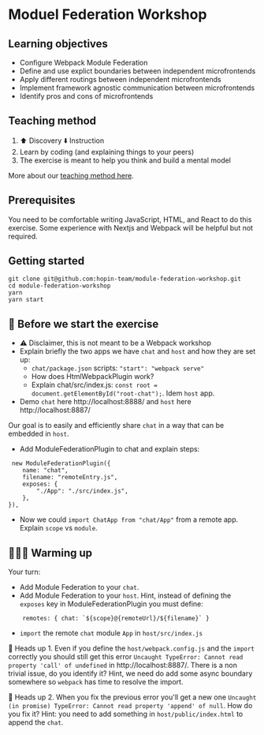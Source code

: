 # Moduel Federation Workshop

## Learning objectives

- Configure Webpack Module Federation
- Define and use explict boundaries between independent microfrontends
- Apply different routings between independent microfrontends
- Implement framework agnostic communication between microfrontends
- Identify pros and cons of microfrontends

## Teaching method

1. ⬆️ Discovery ⬇️ Instruction
2. Learn by coding (and explaining things to your peers)
3. The exercise is meant to help you think and build a mental model

More about our [teaching method here](https://reactgraphql.academy/blog/react-graphql-academy-teaching-method/).

## Prerequisites

You need to be comfortable writing JavaScript, HTML, and React to do this exercise. Some experience with Nextjs and Webpack will be helpful but not required.

## Getting started

```console
git clone git@github.com:hopin-team/module-federation-workshop.git
cd module-federation-workshop
yarn
yarn start
```

## 🥑 Before we start the exercise

- ⚠️ Disclaimer, this is not meant to be a Webpack workshop
- Explain briefly the two apps we have `chat` and `host` and how they are set up:
  - `chat/package.json` scripts: `"start": "webpack serve"`
  - How does HtmlWebpackPlugin work?
  - Explain chat/src/index.js: `const root = document.getElementById("root-chat");`. Idem `host` app.
- Demo `chat` here http://localhost:8888/ and `host` here http://localhost:8887/

Our goal is to easily and efficiently share `chat` in a way that can be embedded in `host`.

- Add ModuleFederationPlugin to chat and explain steps:

```
 new ModuleFederationPlugin({
    name: "chat",
    filename: "remoteEntry.js",
    exposes: {
        "./App": "./src/index.js",
    },
}),
```

- Now we could `import ChatApp from "chat/App"` from a remote app. Explain `scope` vs `module`.

## 🧘🏾‍♀️ Warming up

Your turn:

- Add Module Federation to your `chat`.
- Add Module Federation to your `host`. Hint, instead of defining the `exposes` key in ModuleFederationPlugin you must define:

```
    remotes: { chat: `${scope}@{remoteUrl}/${filename}` }
```

- `import` the remote `chat` module `App` in `host/src/index.js`

🚨 Heads up 1. Even if you define the `host/webpack.config.js` and the `import` correctly you should still get this error `Uncaught TypeError: Cannot read property 'call' of undefined` in http://localhost:8887/. There is a non trivial issue, do you identify it? Hint, we need do add some async boundary somewhere so `webpack` has time to resolve the import.

🚨 Heads up 2. When you fix the previous error you'll get a new one `Uncaught (in promise) TypeError: Cannot read property 'append' of null`. How do you fix it? Hint: you need to add something in `host/public/index.html` to append the `chat`.
